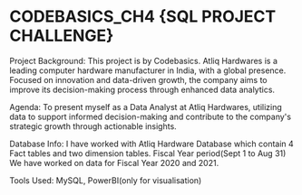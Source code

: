 # CODEBASICS_CH4  {SQL PROJECT CHALLENGE}

Project Background:
This project is by Codebasics.
Atliq Hardwares is a leading computer hardware manufacturer in India, with a global presence.
Focused on innovation and data-driven growth, the company aims to improve its decision-making process through enhanced data analytics.

Agenda:
To present myself as a Data Analyst at Atliq Hardwares, utilizing data to support informed decision-making and contribute to the 
company's strategic growth through actionable insights.

Database Info:
I have worked with Atliq Hardware Database which contain 4 Fact tables and two dimension tables.
Fiscal Year period(Sept 1 to Aug 31)
We have worked on data for Fiscal Year 2020 and 2021.

Tools Used:
MySQL, PowerBI(only for visualisation)





